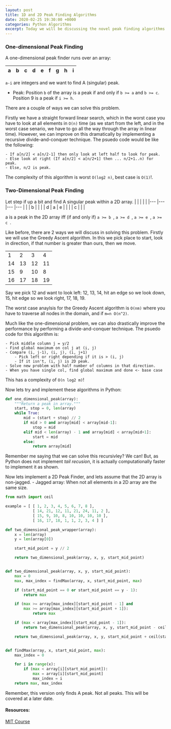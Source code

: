```yaml
---
layout: post
title: 1D and 2D Peak Finding Algorithms
date: 2020-02-25 19:30:00 +0000
categories: Python Algorithms
excerpt: Today we will be discussing the novel peak finding algorithms and implementing them in Python.
---
```



### One-dimensional Peak Finding
A one-dimensional peak finder runs over an array:

| a 	| b 	| c 	| d 	| e 	| f 	| g 	| h 	| i 	|
|---	|---	|---	|---	|---	|---	|---	|---	|---	|

`a-i` are integers and we want to find A (singular) peak.
- Peak: Position `b` of the array is a peak if and only if `b >= a` and `b >= c`.
Position 9 is a peak if `i >= h`.

There are a couple of ways we can solve this problem.

Firstly we have a straight forward linear search, which in the worst case you have to look at all elements in `O(n)` time (as we start from the left, and in the worst case senario, we have to go all the way through the array in linear time). However, we can improve on this dramatically by implementing a recursive divide-and-conquer technique. The psuedo code would be like the following:


    - If a[n/2] < a[n/2-1] then only look at left half to look for peak.
    - Else look at right (If a[n/2] < a[n/2+1] then ... n/2+1..n) for peak.
    - Else, n/2 is peak.

The complexity of this algorithm is worst `O(log2 n)`, best case is `O(1)`!. 


### Two-Dimensional Peak Finding
Let step if up a bit and find A singular peak within a 2D array.
|   	|   	|   	|   	|
|---	|---	|---	|---	|
|   	| b 	|   	|   	|
| d 	| a 	| e 	|   	|
|   	| c 	|   	|   	|

a is a peak in the 2D array iff (if and only if) `a >= b `, `a >= d `, `a >= e `, `a >= c `.

Like before, there are 2 ways we will discuss in solving this problem. Firstly we will use the Greedy Ascent algorithm. In this we pick place to start, look in direction, if that number is greater than ours, then we move.

|    	|    	|    	|    	|
|----	|----	|----	|----	|
| 1   	| 2   	| 3   	| 4   	|
| 14 	| 13 	| 12 	| 11 	|
| 15 	| 9  	| 10 	| 8  	|
| 16 	| 17 	| 18 	| 19 	|

Say we pick 12 and want to look left: 12, 13, 14, hit an edge so we look down, 15, hit edge so we look right, 17, 18, 19.

The worst case anaylsis for the Greedy Ascent algorithm is `O(nm)` where you have to traverse all nodes in the domain, and if `m=n O(n^2)`.

Much like the one-dimensional problem, we can also drastically improve the performance by performing a divide-and-conquer technique. The psuedo code for this algorithm is:

    - Pick middle column j = y/2
    - Find global maximum on col j at (i, j)
    - Compare (i, j-1), (i, j), (i, j+1)
        - Pick left or right depending if it is > (i, j)
        - If it isn't, (i, j) is 2D peak.
    - Solve new problem with half number of columns in that direction.
    - When you have single col, find global maximum and done <- base case

This has a complexity of `O(n log2 m)`!


Now lets try and implement these algorithms in Python:

```python
def one_dimensional_peak(array):
    """Return a peak in array."""
    start, stop = 0, len(array)
    while True:
        mid = (start + stop) // 2
        if mid > 0 and array[mid] < array[mid-1]:
            stop = mid
        elif mid < len(array) - 1 and array[mid] < array[mid+1]:
            start = mid
        else:
            return array[mid]
```

Remember me saying that we can solve this recursivley? We can! But, as Python does not implement *tail recusion*, it is actually computationally faster to implement it as shown.


Now lets implement a 2D Peak Finder, and lets assume that the 2D array is non-jagged.
    - Jagged array: When not all elements in a 2D array are the same size.

```python
from math import ceil

example = [ [ 1, 2, 3, 4, 5, 6, 7, 8 ], 
            [ 14, 21, 12, 11, 21, 24, 11, 2 ], 
            [ 15, 9, 10, 8, 10, 10, 10, 10 ], 
            [ 16, 17, 18, 1, 1, 2, 3, 4 ] ] 

def two_dimensional_peak_wrapper(array):
    x = len(array)
    y = len(array[0])

    start_mid_point = y // 2

    return two_dimensional_peak(array, x, y, start_mid_point)


def two_dimensional_peak(array, x, y, start_mid_point):
    max = 0
    max, max_index = findMax(array, x, start_mid_point, max)

    if (start_mid_point == 0 or start_mid_point == y - 1):
        return max

    if (max >= array[max_index][start_mid_point - 1] and
        max >= array[max_index][start_mid_point + 1]):
            return max

    if (max < array[max_index][start_mid_point - 1]):
        return two_dimensional_peak(array, x, y, start_mid_point - ceil(start_mid_point // 2))

    return two_dimensional_peak(array, x, y, start_mid_point + ceil(start_mid_point // 2))


def findMax(array, x, start_mid_point, max):
    max_index = 0

    for i in range(x):
        if (max < array[i][start_mid_point]):
            max = array[i][start_mid_point]
            max_index = i
    return max, max_index
```

Remember, this version only finds A peak. Not all peaks. This will be covered at a later date.


#### Resources:
[MIT Course](https://www.youtube.com/watch?v=HtSuA80QTyo&list=PLUl4u3cNGP61Oq3tWYp6V_F-5jb5L2iHb)
